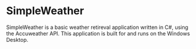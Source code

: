 # SimpleWeather
SimpleWeather is a basic weather retireval application written in C#, using the Accuweather API. This application is built for and runs on the Windows Desktop.